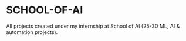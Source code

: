# SCHOOL-OF-AI
All projects created under my internship at School of AI (25-30 ML, AI &amp; automation projects).
